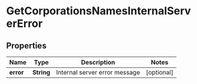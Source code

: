 
# GetCorporationsNamesInternalServerError

## Properties
Name | Type | Description | Notes
------------ | ------------- | ------------- | -------------
**error** | **String** | Internal server error message |  [optional]



